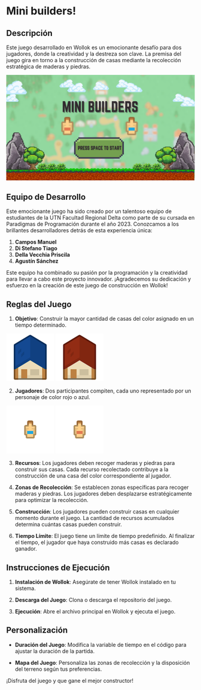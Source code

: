 # Mini builders!

## Descripción

Este juego desarrollado en Wollok es un emocionante desafío para dos jugadores, donde la creatividad y la destreza son clave. La premisa del juego gira en torno a la construcción de casas mediante la recolección estratégica de maderas y piedras.

![Captura de pantalla del juego](assets/inicio.png)


## Equipo de Desarrollo

Este emocionante juego ha sido creado por un talentoso equipo de estudiantes de la UTN Facultad Regional Delta como parte de su cursada en Paradigmas de Programación durante el año 2023. Conozcamos a los brillantes desarrolladores detrás de esta experiencia única:

1. **Campos Manuel**
2. **Di Stefano Tiago**
3. **Della Vecchia Priscila**
4. **Agustín Sánchez**

Este equipo ha combinado su pasión por la programación y la creatividad para llevar a cabo este proyecto innovador. ¡Agradecemos su dedicación y esfuerzo en la creación de este juego de construcción en Wollok!

## Reglas del Juego

1. **Objetivo**: Construir la mayor cantidad de casas del color asignado en un tiempo determinado.

![jugador 1](assets/casafa.png)
![jugador 2](assets/casafr.png)

2. **Jugadores**: Dos participantes compiten, cada uno representado por un personaje de color rojo o azul.


![jugador 1](assets/jugador1.png)
![jugador 2](assets/jugador2.png)


3. **Recursos**: Los jugadores deben recoger maderas y piedras para construir sus casas. Cada recurso recolectado contribuye a la construcción de una casa del color correspondiente al jugador.

4. **Zonas de Recolección**: Se establecen zonas específicas para recoger maderas y piedras. Los jugadores deben desplazarse estratégicamente para optimizar la recolección.

5. **Construcción**: Los jugadores pueden construir casas en cualquier momento durante el juego. La cantidad de recursos acumulados determina cuántas casas pueden construir.

6. **Tiempo Límite**: El juego tiene un límite de tiempo predefinido. Al finalizar el tiempo, el jugador que haya construido más casas es declarado ganador.

## Instrucciones de Ejecución

1. **Instalación de Wollok**: Asegúrate de tener Wollok instalado en tu sistema.

2. **Descarga del Juego**: Clona o descarga el repositorio del juego.

3. **Ejecución**: Abre el archivo principal en Wollok y ejecuta el juego.

## Personalización

- **Duración del Juego**: Modifica la variable de tiempo en el código para ajustar la duración de la partida.

- **Mapa del Juego**: Personaliza las zonas de recolección y la disposición del terreno según tus preferencias.


¡Disfruta del juego y que gane el mejor constructor!